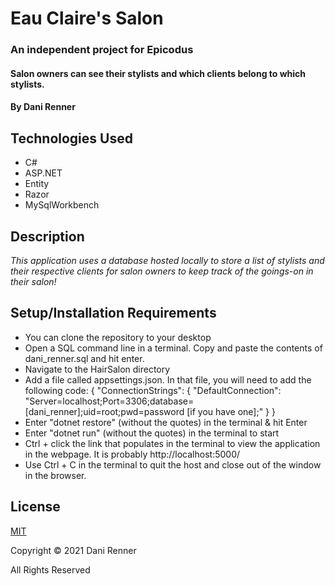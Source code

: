 # Eau Claire's Salon 
### An independent project for Epicodus

#### Salon owners can see their stylists and which clients belong to which stylists.

#### By Dani Renner

## Technologies Used

* C#
* ASP.NET
* Entity
* Razor
* MySqlWorkbench

## Description

_This application uses a database hosted locally to store a list of stylists and their respective clients for salon owners to keep track of the goings-on in their salon!_

## Setup/Installation Requirements

* You can clone the repository to your desktop
* Open a SQL command line in a terminal. Copy and paste the contents of dani_renner.sql and hit enter.
* Navigate to the HairSalon directory
* Add a file called appsettings.json. In that file, you will need to add the following code:
{
  "ConnectionStrings": {
      "DefaultConnection": "Server=localhost;Port=3306;database=[dani_renner];uid=root;pwd=password [if you have one];"
  }
}
* Enter "dotnet restore" (without the quotes) in the terminal & hit Enter
* Enter "dotnet run" (without the quotes) in the terminal to start
* Ctrl + click the link that populates in the terminal to view the application in the webpage. It is probably http://localhost:5000/
* Use Ctrl + C in the terminal to quit the host and close out of the window in the browser.

## License

[MIT](https://opensource.org/licenses/MIT)

Copyright © 2021 Dani Renner

All Rights Reserved